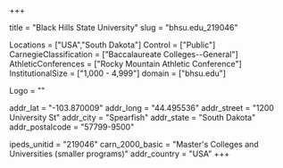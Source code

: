 
+++

title = "Black Hills State University"
slug = "bhsu.edu_219046"

Locations = ["USA","South Dakota"]
Control = ["Public"]
CarnegieClassification = ["Baccalaureate Colleges--General"]
AthleticConferences = ["Rocky Mountain Athletic Conference"]
InstitutionalSize = ["1,000 - 4,999"]
domain = ["bhsu.edu"]

Logo = ""

addr_lat = "-103.870009"
addr_long = "44.495536"
addr_street = "1200 University St"
addr_city = "Spearfish"
addr_state = "South Dakota"
addr_postalcode = "57799-9500"

ipeds_unitid = "219046"
carn_2000_basic = "Master's Colleges and Universities (smaller programs)"
addr_country = "USA"
+++
    
